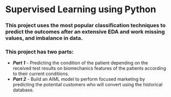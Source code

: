 # Supervised Learning using Python

### This project uses the most popular classification techniques to predict the outcomes after an extensive EDA and work missing values, and imbalance in data. 

### This project has two parts:
* ***Part 1*** - Predicting the condition of the patient depending on the received test results on biomechanics features of the patients according to their current conditions. 
* ***Part 2*** - Build an AIML model to perform focused marketing by predicting the potential customers who will convert using the historical database.
